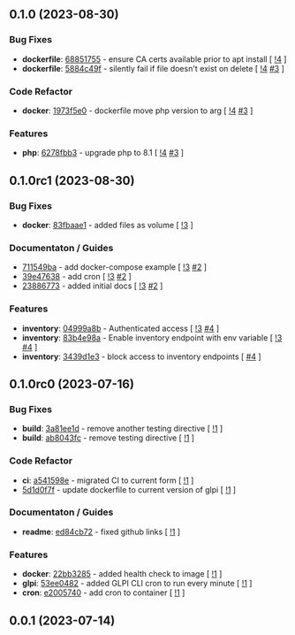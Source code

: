## 0.1.0 (2023-08-30)

### Bug Fixes

- **dockerfile**: [68851755](https://gitlab.com/nofusscomputing/projects/docker-glpi/-/commit/688517556a748c2ac74d657d573b4ee79a1e48d3) - ensure CA certs available prior to apt install [ [!4](https://gitlab.com/nofusscomputing/projects/docker-glpi/-/merge_requests/4) ]
- **dockerfile**: [5884c49f](https://gitlab.com/nofusscomputing/projects/docker-glpi/-/commit/5884c49f8aacfc25e5b79e1fe1edb745891b9c85) - silently fail if file doesn't exist on delete [ [!4](https://gitlab.com/nofusscomputing/projects/docker-glpi/-/merge_requests/4) [#3](https://gitlab.com/nofusscomputing/projects/docker-glpi/-/issues/3) ]

### Code Refactor

- **docker**: [1973f5e0](https://gitlab.com/nofusscomputing/projects/docker-glpi/-/commit/1973f5e00358be11e2c82ea0fdfb0f32430fa0b6) - dockerfile move php version to arg [ [!4](https://gitlab.com/nofusscomputing/projects/docker-glpi/-/merge_requests/4) [#3](https://gitlab.com/nofusscomputing/projects/docker-glpi/-/issues/3) ]

### Features

- **php**: [6278fbb3](https://gitlab.com/nofusscomputing/projects/docker-glpi/-/commit/6278fbb3dce77dc01dedcb4cefa91b428eaa9135) - upgrade php to 8.1 [ [!4](https://gitlab.com/nofusscomputing/projects/docker-glpi/-/merge_requests/4) [#3](https://gitlab.com/nofusscomputing/projects/docker-glpi/-/issues/3) ]

## 0.1.0rc1 (2023-08-30)

### Bug Fixes

- **docker**: [83fbaae1](https://gitlab.com/nofusscomputing/projects/docker-glpi/-/commit/83fbaae1d61bcd9ac73f46373694204c5e7751c8) - added files as volume [ [!3](https://gitlab.com/nofusscomputing/projects/docker-glpi/-/merge_requests/3) ]

### Documentaton / Guides

- [711549ba](https://gitlab.com/nofusscomputing/projects/docker-glpi/-/commit/711549ba4c9709c39022d8e87e401f5184637091) - add docker-compose example [ [!3](https://gitlab.com/nofusscomputing/projects/docker-glpi/-/merge_requests/3) [#2](https://gitlab.com/nofusscomputing/projects/docker-glpi/-/issues/2) ]
- [39e47638](https://gitlab.com/nofusscomputing/projects/docker-glpi/-/commit/39e476386a4a88fa6fa175f14085eb0cc3e8e4e4) - add cron [ [!3](https://gitlab.com/nofusscomputing/projects/docker-glpi/-/merge_requests/3) [#2](https://gitlab.com/nofusscomputing/projects/docker-glpi/-/issues/2) ]
- [23886773](https://gitlab.com/nofusscomputing/projects/docker-glpi/-/commit/23886773af9976a06be6296cc4a89986df0cd787) - added initial docs [ [!3](https://gitlab.com/nofusscomputing/projects/docker-glpi/-/merge_requests/3) [#2](https://gitlab.com/nofusscomputing/projects/docker-glpi/-/issues/2) ]

### Features

- **inventory**: [04999a8b](https://gitlab.com/nofusscomputing/projects/docker-glpi/-/commit/04999a8b57837d3f30a7df40323b82b4ebb0387b) - Authenticated access [ [!3](https://gitlab.com/nofusscomputing/projects/docker-glpi/-/merge_requests/3) [#4](https://gitlab.com/nofusscomputing/projects/docker-glpi/-/issues/4) ]
- **inventory**: [83b4e98a](https://gitlab.com/nofusscomputing/projects/docker-glpi/-/commit/83b4e98a189d50f5b69d25e8a02f0dee70f012e9) - Enable inventory endpoint with env variable [ [!3](https://gitlab.com/nofusscomputing/projects/docker-glpi/-/merge_requests/3) [#4](https://gitlab.com/nofusscomputing/projects/docker-glpi/-/issues/4) ]
- **inventory**: [3439d1e3](https://gitlab.com/nofusscomputing/projects/docker-glpi/-/commit/3439d1e36184e83e01829db5c0ee97984b350a5a) - block access to inventory endpoints [ [#4](https://gitlab.com/nofusscomputing/projects/docker-glpi/-/issues/4) ]

## 0.1.0rc0 (2023-07-16)

### Bug Fixes

- **build**: [3a81ee1d](https://gitlab.com/nofusscomputing/projects/docker-glpi/-/commit/3a81ee1dfed8d96908ab827d8a24f7923be351a3) - remove another testing directive [ [!1](https://gitlab.com/nofusscomputing/projects/docker-glpi/-/merge_requests/1) ]
- **build**: [ab8043fc](https://gitlab.com/nofusscomputing/projects/docker-glpi/-/commit/ab8043fc9353dd3955f9ae2a0fbd00aa6812fbbf) - remove testing directive [ [!1](https://gitlab.com/nofusscomputing/projects/docker-glpi/-/merge_requests/1) ]

### Code Refactor

- **ci**: [a541598e](https://gitlab.com/nofusscomputing/projects/docker-glpi/-/commit/a541598e482b24ef0fdfd04d96de87de5b6afed2) - migrated CI to current form [ [!1](https://gitlab.com/nofusscomputing/projects/docker-glpi/-/merge_requests/1) ]
- [5d1d0f7f](https://gitlab.com/nofusscomputing/projects/docker-glpi/-/commit/5d1d0f7feb4b4923651c603a04f49c7c66ff7315) - update dockerfile to current version of glpi [ [!1](https://gitlab.com/nofusscomputing/projects/docker-glpi/-/merge_requests/1) ]

### Documentaton / Guides

- **readme**: [ed84cb72](https://gitlab.com/nofusscomputing/projects/docker-glpi/-/commit/ed84cb72a0465a61992e5aeec2208c0c429d63b9) - fixed github links [ [!1](https://gitlab.com/nofusscomputing/projects/docker-glpi/-/merge_requests/1) ]

### Features

- **docker**: [22bb3285](https://gitlab.com/nofusscomputing/projects/docker-glpi/-/commit/22bb328581f7f6b5c4bcdf07f28878863b1e3dba) - added health check to image [ [!1](https://gitlab.com/nofusscomputing/projects/docker-glpi/-/merge_requests/1) ]
- **glpi**: [53ee0482](https://gitlab.com/nofusscomputing/projects/docker-glpi/-/commit/53ee0482fe9f3e30b3cf51e5b604a6f8e494d490) - added GLPI CLI cron to run every minute [ [!1](https://gitlab.com/nofusscomputing/projects/docker-glpi/-/merge_requests/1) ]
- **cron**: [e2005740](https://gitlab.com/nofusscomputing/projects/docker-glpi/-/commit/e20057409955634790de23b9d1bb7b4abf70f105) - add cron to container [ [!1](https://gitlab.com/nofusscomputing/projects/docker-glpi/-/merge_requests/1) ]

## 0.0.1 (2023-07-14)
